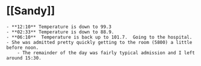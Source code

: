 # [[Sandy]]
	- **12:10** Temperature is down to 99.3
	- **02:33** Temperature is down to 88.9.
	- **06:10**  Temperature is back up to 101.7.  Going to the hospital.
	- She was admitted pretty quickly getting to the room (5800) a little before noon.
		- The remainder of the day was fairly typical admission and I left around 15:30.